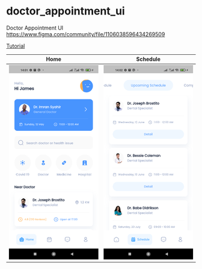# doctor_appointment_ui

Doctor Appointment UI  
https://www.figma.com/community/file/1106038596434269509

[Tutorial](https://youtu.be/Yf7iEp7KFJ4)

| Home                                                | Schedule                                                |
| --------------------------------------------------- | ------------------------------------------------------- |
| <img src="screenshot/home.png" style="width:240px"> | <img src="screenshot/schedule.png" style="width:240px"> |

